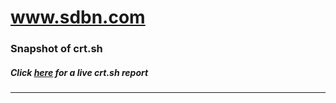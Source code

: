 # www.sdbn.com
### Snapshot of crt.sh
##### Click [here](https://crt.sh/?q=9E7E6013B023D7DA119FDC232C64FE8B5A7E36141ACB1934F55E75A1A865E952) for a live crt.sh report

---
